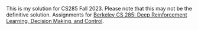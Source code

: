 This is my solution for CS285 Fall 2023. Please note that this may not be the definitive solution.
Assignments for [Berkeley CS 285: Deep Reinforcement Learning, Decision Making, and Control](http://rail.eecs.berkeley.edu/deeprlcourse/).
